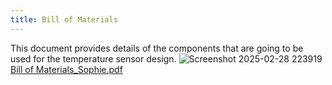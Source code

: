 ```yaml
---
title: Bill of Materials
---
```


This document provides details of the components that are going to be used for the temperature sensor design.
![Screenshot 2025-02-28 223919](https://github.com/user-attachments/assets/4681d29a-fed1-47c1-aae8-128faec28d08)
[Bill of Materials_Sophie.pdf](https://github.com/user-attachments/files/19037186/Bill.of.Materials_Sophie.pdf)
